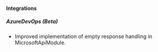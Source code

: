 
#### Integrations
##### AzureDevOps (Beta)
- Improved implementation of empty response handling in MicrosoftApiModule. 
